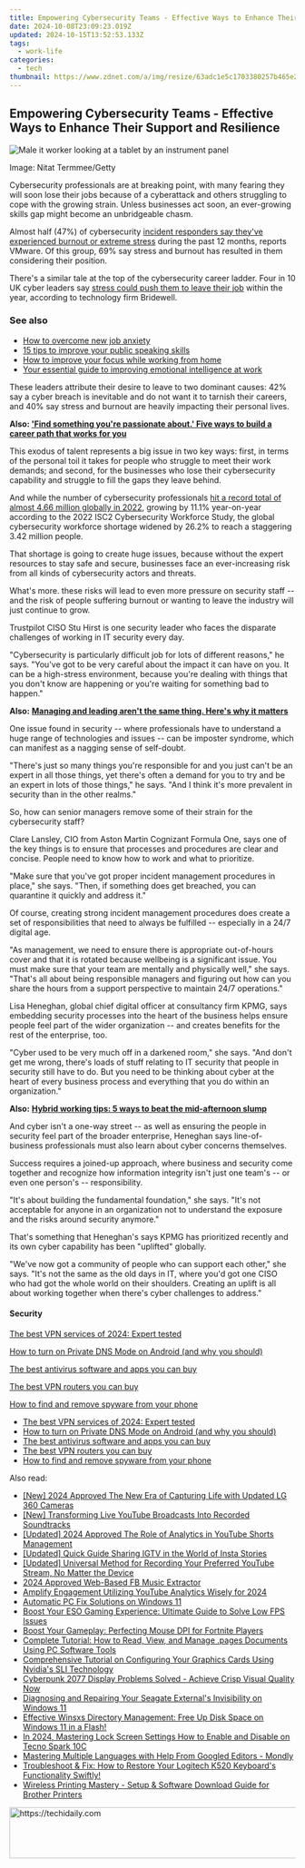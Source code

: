 ```yaml
---
title: Empowering Cybersecurity Teams - Effective Ways to Enhance Their Support and Resilience
date: 2024-10-08T23:09:23.019Z
updated: 2024-10-15T13:52:53.133Z
tags:
  - work-life
categories:
  - tech
thumbnail: https://www.zdnet.com/a/img/resize/63adc1e5c1703380257b465e2e5bec24b995d0dd/2021/10/11/589e7a4f-7c19-4fbc-af72-6ea6007375c0/engineer-it-worker-male-data-technology.jpg?width=278&height=156&fit=crop&auto=webp
---
```


## Empowering Cybersecurity Teams - Effective Ways to Enhance Their Support and Resilience

![Male it worker looking at a tablet by an instrument panel](https://www.zdnet.com/a/img/resize/faa13e30c585862ea55bad90ac081a2d4144b5f7/2021/10/11/589e7a4f-7c19-4fbc-af72-6ea6007375c0/engineer-it-worker-male-data-technology.jpg?auto=webp&width=1280)

Image: Nitat Termmee/Getty

Cybersecurity professionals are at breaking point, with many fearing they will soon lose their jobs because of a cyberattack and others struggling to cope with the growing strain. Unless businesses act soon, an ever-growing skills gap might become an unbridgeable chasm. 

Almost half (47%) of cybersecurity [incident responders say they've experienced burnout or extreme stress](https://www.zdnet.com/education/professional-development/your-cybersecurity-staff-are-burned-out-and-many-of-them-have-thought-about-quitting/) during the past 12 months, reports VMware. Of this group, 69% say stress and burnout has resulted in them considering their position.

There's a similar tale at the top of the cybersecurity career ladder. Four in 10 UK cyber leaders say [stress could push them to leave their job](https://www.zdnet.com/article/cybersecurity-leaders-are-anticipating-mass-resignations-within-the-year/) within the year, according to technology firm Bridewell. 

### See also

* [How to overcome new job anxiety](https://www.zdnet.com/article/overcome-new-job-anxiety/)
* [15 tips to improve your public speaking skills](https://www.zdnet.com/article/public-speaking-tips/)
* [How to improve your focus while working from home](https://www.zdnet.com/article/improve-focus-while-you-work-from-home/)
* [Your essential guide to improving emotional intelligence at work](https://www.zdnet.com/article/emotional-intelligence-at-work-guide/)

These leaders attribute their desire to leave to two dominant causes: 42% say a cyber breach is inevitable and do not want it to tarnish their careers, and 40% say stress and burnout are heavily impacting their personal lives. 

**Also: ['Find something you're passionate about.' Five ways to build a career path that works for you](https://www.zdnet.com/home-and-office/work-life/find-something-youre-passionate-about-five-ways-to-build-a-career-path-that-works-for-you/)**

This exodus of talent represents a big issue in two key ways: first, in terms of the personal toil it takes for people who struggle to meet their work demands; and second, for the businesses who lose their cybersecurity capability and struggle to fill the gaps they leave behind.

And while the number of cybersecurity professionals [hit a record total of almost 4.66 million globally in 2022](https://www.zdnet.com/article/apac-faces-2-1m-shortage-in-cybersecurity-professionals/), growing by 11.1% year-on-year according to the 2022 ISC2 Cybersecurity Workforce Study, the global cybersecurity workforce shortage widened by 26.2% to reach a staggering 3.42 million people.

That shortage is going to create huge issues, because without the expert resources to stay safe and secure, businesses face an ever-increasing risk from all kinds of cybersecurity actors and threats. 

What's more. these risks will lead to even more pressure on security staff -- and the risk of people suffering burnout or wanting to leave the industry will just continue to grow.

Trustpilot CISO Stu Hirst is one security leader who faces the disparate challenges of working in IT security every day. 

"Cybersecurity is particularly difficult job for lots of different reasons," he says. "You've got to be very careful about the impact it can have on you. It can be a high-stress environment, because you're dealing with things that you don't know are happening or you're waiting for something bad to happen."

**Also:** [**Managing and leading aren't the same thing. Here's why it matters**](https://www.zdnet.com/home-and-office/work-life/managers-and-leaders-arent-the-same-thing-heres-why-that-matters/)

One issue found in security -- where professionals have to understand a huge range of technologies and issues -- can be imposter syndrome, which can manifest as a nagging sense of self-doubt.

"There's just so many things you're responsible for and you just can't be an expert in all those things, yet there's often a demand for you to try and be an expert in lots of those things," he says. "And I think it's more prevalent in security than in the other realms."

So, how can senior managers remove some of their strain for the cybersecurity staff?

Clare Lansley, CIO from Aston Martin Cognizant Formula One, says one of the key things is to ensure that processes and procedures are clear and concise. People need to know how to work and what to prioritize. 

"Make sure that you've got proper incident management procedures in place," she says. "Then, if something does get breached, you can quarantine it quickly and address it." 

Of course, creating strong incident management procedures does create a set of responsibilities that need to always be fulfilled -- especially in a 24/7 digital age.

"As management, we need to ensure there is appropriate out-of-hours cover and that it is rotated because wellbeing is a significant issue. You must make sure that your team are mentally and physically well," she says. "That's all about being responsible managers and figuring out how can you share the hours from a support perspective to maintain 24/7 operations."

Lisa Heneghan, global chief digital officer at consultancy firm KPMG, says embedding security processes into the heart of the business helps ensure people feel part of the wider organization -- and creates benefits for the rest of the enterprise, too.

"Cyber used to be very much off in a darkened room," she says. "And don't get me wrong, there's loads of stuff relating to IT security that people in security still have to do. But you need to be thinking about cyber at the heart of every business process and everything that you do within an organization." 

**Also:** [**Hybrid working tips: 5 ways to beat the mid-afternoon slump**](https://www.zdnet.com/home-and-office/work-life/hybrid-working-tips-5-ways-to-beat-the-mid-afternoon-slump/)

And cyber isn't a one-way street -- as well as ensuring the people in security feel part of the broader enterprise, Heneghan says line-of-business professionals must also learn about cyber concerns themselves.

Success requires a joined-up approach, where business and security come together and recognize how information integrity isn't just one team's -- or even one person's -- responsibility.

"It's about building the fundamental foundation," she says. "It's not acceptable for anyone in an organization not to understand the exposure and the risks around security anymore."

That's something that Heneghan's says KPMG has prioritized recently and its own cyber capability has been "uplifted" globally. 

"We've now got a community of people who can support each other," she says. "It's not the same as the old days in IT, where you'd got one CISO who had got the whole world on their shoulders. Creating an uplift is all about working together when there's cyber challenges to address."

#### Security

[The best VPN services of 2024: Expert tested](https://www.zdnet.com/article/best-vpn/ "The best VPN services of 2024: Expert tested")

[How to turn on Private DNS Mode on Android (and why you should)](https://www.zdnet.com/article/how-to-turn-on-private-dns-mode-on-android-and-why-you-should/ "How to turn on Private DNS Mode on Android (and why you should)")

[The best antivirus software and apps you can buy](https://www.zdnet.com/article/best-antivirus/ "The best antivirus software and apps you can buy")

[The best VPN routers you can buy](https://www.zdnet.com/article/best-vpn-router/ "The best VPN routers you can buy")

[How to find and remove spyware from your phone](https://www.zdnet.com/article/how-to-find-and-remove-spyware-from-your-phone/ "How to find and remove spyware from your phone")

* [The best VPN services of 2024: Expert tested](https://www.zdnet.com/article/best-vpn/ "The best VPN services of 2024: Expert tested")
* [How to turn on Private DNS Mode on Android (and why you should)](https://www.zdnet.com/article/how-to-turn-on-private-dns-mode-on-android-and-why-you-should/ "How to turn on Private DNS Mode on Android (and why you should)")
* [The best antivirus software and apps you can buy](https://www.zdnet.com/article/best-antivirus/ "The best antivirus software and apps you can buy")
* [The best VPN routers you can buy](https://www.zdnet.com/article/best-vpn-router/ "The best VPN routers you can buy")
* [How to find and remove spyware from your phone](https://www.zdnet.com/article/how-to-find-and-remove-spyware-from-your-phone/ "How to find and remove spyware from your phone")

<ins class="adsbygoogle"
     style="display:block"
     data-ad-format="autorelaxed"
     data-ad-client="ca-pub-7571918770474297"
     data-ad-slot="1223367746"></ins>

<ins class="adsbygoogle"
     style="display:block"
     data-ad-client="ca-pub-7571918770474297"
     data-ad-slot="8358498916"
     data-ad-format="auto"
     data-full-width-responsive="true"></ins>

<span class="atpl-alsoreadstyle">Also read:</span>
<div><ul>
<li><a href="https://fox-cloud.techidaily.com/new-2024-approved-the-new-era-of-capturing-life-with-updated-lg-360-cameras/"><u>[New] 2024 Approved The New Era of Capturing Life with Updated LG 360 Cameras</u></a></li>
<li><a href="https://youtube-data.techidaily.com/ransforming-live-youtube-broadcasts-into-recorded-soundtracks/"><u>[New] Transforming Live YouTube Broadcasts Into Recorded Soundtracks</u></a></li>
<li><a href="https://youtube-lab.techidaily.com/ed-2024-approved-the-role-of-analytics-in-youtube-shorts-management/"><u>[Updated] 2024 Approved The Role of Analytics in YouTube Shorts Management</u></a></li>
<li><a href="https://instagram-video-recordings.techidaily.com/updated-quick-guide-sharing-igtv-in-the-world-of-insta-stories/"><u>[Updated] Quick Guide Sharing IGTV in the World of Insta Stories</u></a></li>
<li><a href="https://video-screen-grab.techidaily.com/updated-universal-method-for-recording-your-preferred-youtube-stream-no-matter-the-device/"><u>[Updated] Universal Method for Recording Your Preferred YouTube Stream, No Matter the Device</u></a></li>
<li><a href="https://facebook-video-recording.techidaily.com/2024-approved-web-based-fb-music-extractor/"><u>2024 Approved Web-Based FB Music Extractor</u></a></li>
<li><a href="https://youtube-data.techidaily.com/fy-engagement-utilizing-youtube-analytics-wisely-for-2024/"><u>Amplify Engagement Utilizing YouTube Analytics Wisely for 2024</u></a></li>
<li><a href="https://tech-savvy.techidaily.com/automatic-pc-fix-solutions-on-windows-11/"><u>Automatic PC Fix Solutions on Windows 11</u></a></li>
<li><a href="https://tech-savvy.techidaily.com/boost-your-eso-gaming-experience-ultimate-guide-to-solve-low-fps-issues/"><u>Boost Your ESO Gaming Experience: Ultimate Guide to Solve Low FPS Issues</u></a></li>
<li><a href="https://tech-savvy.techidaily.com/boost-your-gameplay-perfecting-mouse-dpi-for-fortnite-players/"><u>Boost Your Gameplay: Perfecting Mouse DPI for Fortnite Players</u></a></li>
<li><a href="https://tech-recovery.techidaily.com/complete-tutorial-how-to-read-view-and-manage-pages-documents-using-pc-software-tools/"><u>Complete Tutorial: How to Read, View, and Manage .pages Documents Using PC Software Tools</u></a></li>
<li><a href="https://tech-savvy.techidaily.com/comprehensive-tutorial-on-configuring-your-graphics-cards-using-nvidias-sli-technology/"><u>Comprehensive Tutorial on Configuring Your Graphics Cards Using Nvidia's SLI Technology</u></a></li>
<li><a href="https://tech-savvy.techidaily.com/1723808344194-cyberpunk-2077-display-problems-solved-achieve-crisp-visual-quality-now/"><u>Cyberpunk 2077 Display Problems Solved - Achieve Crisp Visual Quality Now</u></a></li>
<li><a href="https://tech-savvy.techidaily.com/diagnosing-and-repairing-your-seagate-externals-invisibility-on-windows-11/"><u>Diagnosing and Repairing Your Seagate External's Invisibility on Windows 11</u></a></li>
<li><a href="https://tech-savvy.techidaily.com/1723808359831-effective-winsxs-directory-management-free-up-disk-space-on-windows-11-in-a-flash/"><u>Effective Winsxs Directory Management: Free Up Disk Space on Windows 11 in a Flash!</u></a></li>
<li><a href="https://unlock-android.techidaily.com/in-2024-mastering-lock-screen-settings-how-to-enable-and-disable-on-tecno-spark-10c-by-drfone-android/"><u>In 2024, Mastering Lock Screen Settings How to Enable and Disable on Tecno Spark 10C</u></a></li>
<li><a href="https://mondly-stories.techidaily.com/mastering-multiple-languages-with-help-from-googled-editors-mondly/"><u>Mastering Multiple Languages with Help From Googled Editors - Mondly</u></a></li>
<li><a href="https://tech-savvy.techidaily.com/1723808124632-troubleshoot-and-fix-how-to-restore-your-logitech-k520-keyboards-functionality-swiftly/"><u>Troubleshoot & Fix: How to Restore Your Logitech K520 Keyboard's Functionality Swiftly!</u></a></li>
<li><a href="https://tech-savvy.techidaily.com/wireless-printing-mastery-setup-and-software-download-guide-for-brother-printers/"><u>Wireless Printing Mastery - Setup & Software Download Guide for Brother Printers</u></a></li>
</ul></div>

<!-- affiliate ads begin -->
<a href="https://aligracehair.sjv.io/c/5597632/1934258/19272" target="_top" id="1934258">
  <img src="//a.impactradius-go.com/display-ad/19272-1934258" border="0" alt="https://techidaily.com" width="728" height="90"/>
</a>
<img height="0" width="0" src="https://aligracehair.sjv.io/i/5597632/1934258/19272" style="position:absolute;visibility:hidden;" border="0" />
<!-- affiliate ads end -->

